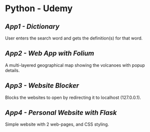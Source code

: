 # **Python - Udemy**

## *App1 - Dictionary*
User enters the search word and gets the definition(s) for that word.  


## *App2 - Web App with Folium*
A multi-layered geographical map showing the volcanoes with popup details.  


## *App3 - Website Blocker*
Blocks the websites to open by redirecting it to localhost (127.0.0.1).


## *App4 - Personal Website with Flask*
Simple website with 2 web-pages, and CSS styling.